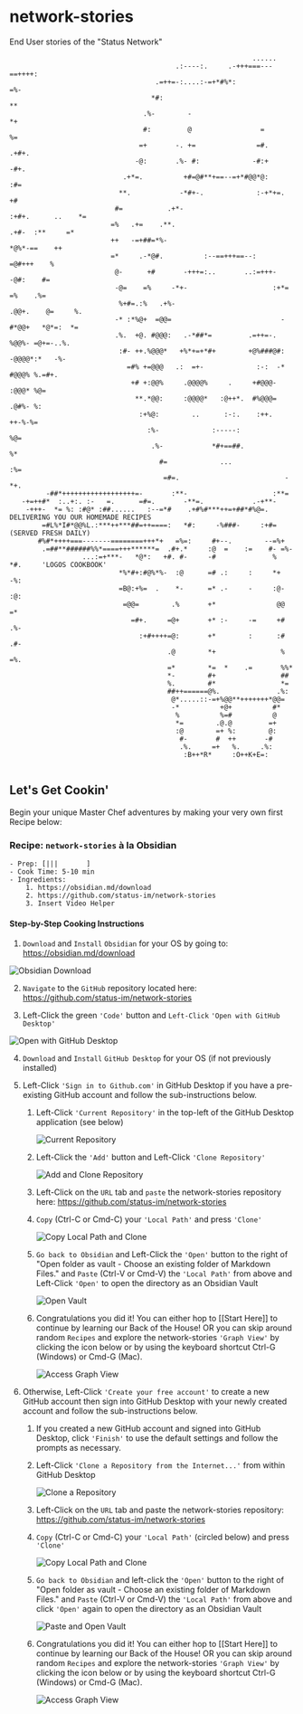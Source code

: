 # network-stories
End User stories of the "Status Network"

```                                                                                  
                                                            ......                        
                                         .:----:.     .-+++===---==++++:                  
                                    .=++=-:....:-=+*#%*:               =%-                
                                   *#:                                   **               
                                 .%-        -                             *+              
                                 #:         @                 =            %=             
                                =+       -. +=               =#.           .+#+.          
                               -@:       .%- #:             -#:+              -#+.        
                            .+*=.          +#=@#**+==--=+*#@@*@:                :#=       
                           **.            -*#+-.             :-+*+=.              +#      
                          #=           .+*-                       :+#+.      ..    *=     
                         =%   .+=    .**.                            .+#-  :**     =*     
                         ++   -=+##=*%-                                 *@%*-==    ++     
                         =*     .-*@#.          :--==+++==--:            =@#+++    %      
                          @-      +#       -+++=:..       ..:=+++-        -@#:    #=      
                          -@=    =%     -*+-                     :+*=      =%    .%=      
                           %+#=.:%   .+%-                          .@@+.    @=     %.     
                          -* :*%@+  =@@=                           -#*@@+   *@*=:  *=     
                          .%.  +@. #@@@:   .-*##*=         .=++=-.    %@@%- =@+=-..%.     
                           :#- ++.%@@@*   +%*+=+*#+        +@%###@#:  -@@@@*:*   -%-      
                             =#% +=@@@   .:  =+-             :-:  -*   #@@@% %.=#+.       
                              +# +:@@%     .@@@@%     .     +#@@@-     :@@@* %@=          
                               **.*@@:     :@@@@*   :@++*.  #%@@@=     .@#%- %:           
                                :+%@:        ..      :-:.    :++.      ++-%-%=            
                                  :%-             :-----:                %@=              
                                   .%-            *#+==##.              %*                
                                     #=             ...               :%=                 
                                      =#=.                          -*+.     
         -##*++++++++++++++++++=-       :**-                     :**=              
   -+=++#*  :..+:. :-   =.      =#=.       -**=.            .-+**-                                  
    -+++-  *= %: :#@* :##......   :--=*#    .+#%#***++=+##*#%@=.       DELIVERING YOU OUR HOMEMADE RECIPES                        
        =#L%*I#*@@%L.:***++***##=++====:   *#:     -%###-     :+#=         (SERVED FRESH DAILY) 
       #%#*++++===-------========+++*+   =%=:     #+--.        --=%+                      
        .=##**######%%*====+++******=  .#+.*     :@  =    :=    #- =%-                    
                  ...:=+***-   *@*:   +#. #-     -#              %   *#.     'LOGOS COOKBOOK'           
                           *%*#+:#@%*%-  :@      =# .:     :     *+   -%:                 
                           =B@:+%=  .    *-      =* .-     -     :@-   :@:                
                            =@@=        .%       +*               @@    =*                
                              =#+.     =@+       +* :-     -=     +#   .%-                
                                :+#++++=@:       +*        :      :#  .#-                 
                                       .@        *+                % =%.                  
                                       =*        *=  *    .=       %%*                    
                                       *-        #+                ##                     
                                       %.        #*                *=                     
                                       ##++======@%.              .%:                     
                                        @*.....::-=+%@@**+++++++*@@=                      
                                        -*          +@+          #*                       
                                         %          %=#          @                        
                                         *=        .@.@         =+                        
                                         :@        =+ %:        @:                        
                                          #-       #  ++       -#                         
                                          .%.     =+   %.     .%:                         
                                           :B++*R*     :O++K+E=:                          
                                                                               
```

## Let's Get Cookin'
Begin your unique Master Chef adventures by making your very own first Recipe below:



### Recipe: `network-stories`  à la Obsidian
	- Prep: [|||       ]
	- Cook Time: 5-10 min
	- Ingredients:
		1. https://obsidian.md/download
		2. https://github.com/status-im/network-stories
		3. Insert Video Helper



#### **Step-by-Step Cooking Instructions**

1. `Download` and `Install` `Obsidian` for your OS by going to: https://obsidian.md/download
   
![Obsidian Download](https://github.com/status-im/network-stories/blob/master/pages/assets/Pasted%20image%2020220513173510.png)

2. `Navigate` to the `GitHub` repository located here: https://github.com/status-im/network-stories
   
3. Left-Click the green `'Code'` button and `Left-Click` `'Open with GitHub Desktop'`
   
![Open with GitHub Desktop](https://github.com/status-im/network-stories/blob/master/pages/assets/Pasted%20image%2020220513173743.png)

4. `Download` and `Install` `GitHub Desktop` for your OS (if not previously installed)

5. Left-Click `'Sign in to Github.com'` in GitHub Desktop if you have a pre-existing GitHub account and follow the sub-instructions below.
   
	1. Left-Click `'Current Repository'` in the top-left of the GitHub Desktop application (see below)

	   ![Current Repository](https://github.com/status-im/network-stories/blob/master/pages/assets/Pasted%20image%2020220513181831.png)
		   
	2. Left-Click the `'Add'` button and Left-Click `'Clone Repository'` 

	   ![Add and Clone Repository](https://github.com/status-im/network-stories/blob/master/pages/assets/Pasted%20image%2020220513181928.png)
		   
	3. Left-Click on the `URL` tab and `paste` the network-stories repository here: https://github.com/status-im/network-stories
		
	4. `Copy` (Ctrl-C or Cmd-C) your `'Local Path'` and press `'Clone'`
	   
	   ![Copy Local Path and Clone](https://github.com/status-im/network-stories/blob/master/pages/assets/Pasted%20image%2020220513180840.png)
	   
	5. `Go back to Obsidian` and Left-Click the `'Open'` button to the right of "Open folder as vault - Choose an existing folder of Markdown Files." and `Paste` (Ctrl-V or Cmd-V) the `'Local Path'` from above and Left-Click `'Open'` to open the directory as an Obsidian Vault
	   
	   ![Open Vault](https://github.com/status-im/network-stories/blob/master/pages/assets/Pasted%20image%2020220513181031.png)
				
	6. Congratulations you did it! You can either hop to [[Start Here]] to continue by learning our Back of the House!
	      OR you can skip around random `Recipes` and explore the network-stories `'Graph View'` by clicking the icon below or by using the keyboard shortcut Ctrl-G (Windows) or Cmd-G (Mac).
		   
	   ![Access Graph View](https://github.com/status-im/network-stories/blob/master/pages/assets/Pasted%20image%2020220513182600.png)
		   
1. Otherwise, Left-Click `'Create your free account'` to create a new GitHub account then sign into GitHub Desktop with your newly created account and follow the sub-instructions below.
	1. If you created a new GitHub account and signed into GitHub Desktop, click `'Finish'` to use the default settings and follow the prompts as necessary.
	   
	2. Left-Click `'Clone a Repository from the Internet...'` from within GitHub Desktop
	   
	   ![Clone a Repository](https://github.com/status-im/network-stories/blob/master/pages/assets/Pasted%20image%2020220513175923.png)
	    
	3. Left-Click on the `URL` tab and paste the network-stories repository: https://github.com/status-im/network-stories
	   
	4. `Copy` (Ctrl-C or Cmd-C) your `'Local Path'` (circled below) and press `'Clone'`
			
		![Copy Local Path and Clone](https://github.com/status-im/network-stories/blob/master/pages/assets/Pasted%20image%2020220513180840.png)
			
	5. `Go back to Obsidian` and left-click the `'Open'` button to the right of "Open folder as vault - Choose an existing folder of Markdown Files." and `Paste` (Ctrl-V or Cmd-V) the `'Local Path'` from above and click `'Open'` again to open the directory as an Obsidian Vault
				
		![Paste and Open Vault](https://github.com/status-im/network-stories/blob/master/pages/assets/Pasted%20image%2020220513181031.png)
				
	6. Congratulations you did it! You can either hop to [[Start Here]] to continue by learning our Back of the House!
	      OR you can skip around random `Recipes` and explore the network-stories `'Graph View'` by clicking the icon below or by using the keyboard shortcut Ctrl-G (Windows) or Cmd-G (Mac).
		   
	   ![Access Graph View](https://github.com/status-im/network-stories/blob/master/pages/assets/Pasted%20image%2020220513182600.png)
		   
